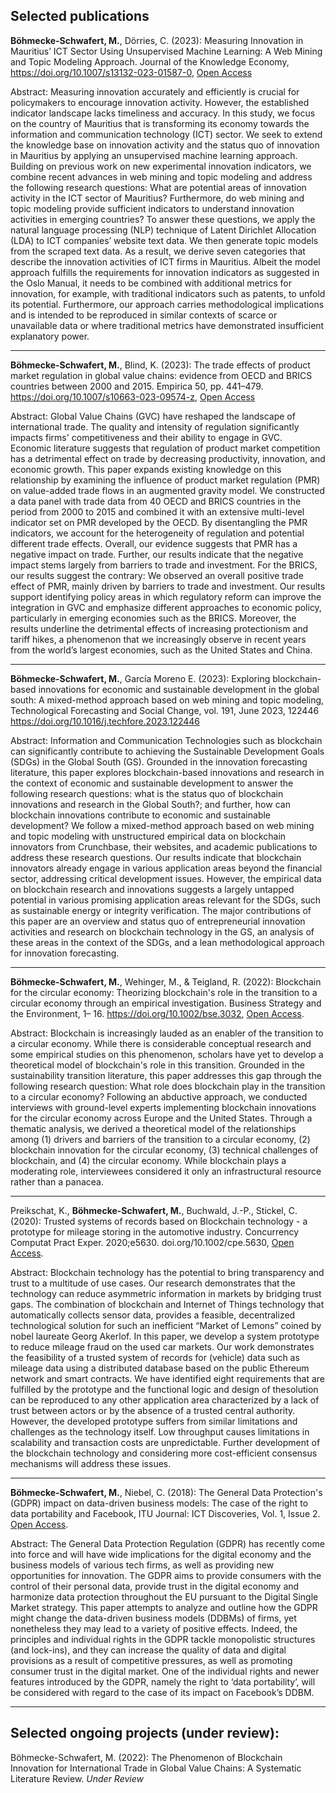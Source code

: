 ## Selected publications
**Böhmecke-Schwafert, M.**, Dörries, C. (2023): Measuring Innovation in Mauritius’ ICT Sector Using Unsupervised Machine Learning: A Web Mining and Topic Modeling Approach. Journal of the Knowledge Economy,  https://doi.org/10.1007/s13132-023-01587-0, [Open Access](https://link.springer.com/article/10.1007/s13132-023-01587-0)

Abstract: Measuring innovation accurately and efficiently is crucial for policymakers to encourage innovation activity. However, the established indicator landscape lacks timeliness and accuracy. In this study, we focus on the country of Mauritius that is transforming its economy towards the information and communication technology (ICT) sector. We seek to extend the knowledge base on innovation activity and the status quo of innovation in Mauritius by applying an unsupervised machine learning approach. Building on previous work on new experimental innovation indicators, we combine recent advances in web mining and topic modeling and address the following research questions: What are potential areas of innovation activity in the ICT sector of Mauritius? Furthermore, do web mining and topic modeling provide sufficient indicators to understand innovation activities in emerging countries? To answer these questions, we apply the natural language processing (NLP) technique of Latent Dirichlet Allocation (LDA) to ICT companies’ website text data. We then generate topic models from the scraped text data. As a result, we derive seven categories that describe the innovation activities of ICT firms in Mauritius. Albeit the model approach fulfills the requirements for innovation indicators as suggested in the Oslo Manual, it needs to be combined with additional metrics for innovation, for example, with traditional indicators such as patents, to unfold its potential. Furthermore, our approach carries methodological implications and is intended to be reproduced in similar contexts of scarce or unavailable data or where traditional metrics have demonstrated insufficient explanatory power.

***

**Böhmecke-Schwafert, M.**, Blind, K. (2023): The trade effects of product market regulation in global value chains: evidence from OECD and BRICS countries between 2000 and 2015. Empirica 50, pp. 441–479. https://doi.org/10.1007/s10663-023-09574-z, [Open Access](https://link.springer.com/article/10.1007/s10663-023-09574-z)

Abstract: Global Value Chains (GVC) have reshaped the landscape of international trade. The quality and intensity of regulation significantly impacts firms' competitiveness and their ability to engage in GVC. Economic literature suggests that regulation of product market competition has a detrimental effect on trade by decreasing productivity, innovation, and economic growth. This paper expands existing knowledge on this relationship by examining the influence of product market regulation (PMR) on value-added trade flows in an augmented gravity model. We constructed a data panel with trade data from 40 OECD and BRICS countries in the period from 2000 to 2015 and combined it with an extensive multi-level indicator set on PMR developed by the OECD. By disentangling the PMR indicators, we account for the heterogeneity of regulation and potential different trade effects. Overall, our evidence suggests that PMR has a negative impact on trade. Further, our results indicate that the negative impact stems largely from barriers to trade and investment. For the BRICS, our results suggest the contrary: We observed an overall positive trade effect of PMR, mainly driven by barriers to trade and investment. Our results support identifying policy areas in which regulatory reform can improve the integration in GVC and emphasize different approaches to economic policy, particularly in emerging economies such as the BRICS. Moreover, the results underline the detrimental effects of increasing protectionism and tariff hikes, a phenomenon that we increasingly observe in recent years from the world’s largest economies, such as the United States and China.

***

**Böhmecke-Schwafert, M.**, García Moreno E. (2023): Exploring blockchain-based innovations for economic and sustainable development in the global south: A mixed-method approach based on web mining and topic modeling, Technological Forecasting and Social Change, vol. 191, June 2023, 122446 https://doi.org/10.1016/j.techfore.2023.122446 

Abstract: Information and Communication Technologies such as blockchain can significantly contribute to achieving the Sustainable Development Goals (SDGs) in the Global South (GS). Grounded in the innovation forecasting literature, this paper explores blockchain-based innovations and research in the context of economic and sustainable development to answer the following research questions: what is the status quo of blockchain innovations and research in the Global South?; and further, how can blockchain innovations contribute to economic and sustainable development? We follow a mixed-method approach based on web mining and topic modeling with unstructured empirical data on blockchain innovators from Crunchbase, their websites, and academic publications to address these research questions. Our results indicate that blockchain innovators already engage in various application areas beyond the financial sector, addressing critical development issues. However, the empirical data on blockchain research and innovations suggests a largely untapped potential in various promising application areas relevant for the SDGs, such as sustainable energy or integrity verification. The major contributions of this paper are an overview and status quo of entrepreneurial innovation activities and research on blockchain technology in the GS, an analysis of these areas in the context of the SDGs, and a lean methodological approach for innovation forecasting.

***

**Böhmecke-Schwafert, M.**, Wehinger, M., & Teigland, R. (2022): Blockchain for the circular economy: Theorizing blockchain's role in the transition to a circular 
economy through an empirical investigation. Business Strategy and the Environment, 1– 16. https://doi.org/10.1002/bse.3032, [Open Access](https://onlinelibrary.wiley.com/doi/full/10.1002/bse.3032).

Abstract: Blockchain is increasingly lauded as an enabler of the transition to a circular economy. While there is considerable conceptual research and some empirical studies on this phenomenon, scholars have yet to develop a theoretical model of blockchain's role in this transition. Grounded in the sustainability transition literature, this paper addresses this gap through the following research question: What role does blockchain play in the transition to a circular economy? Following an abductive approach, we conducted interviews with ground-level experts implementing blockchain innovations for the circular economy across Europe and the United States. Through a thematic analysis, we derived a theoretical model of the relationships among (1) drivers and barriers of the transition to a circular economy, (2) blockchain innovation for the circular economy, (3) technical challenges of blockchain, and (4) the circular economy. While blockchain plays a moderating role, interviewees considered it only an infrastructural resource rather than a panacea.

***

Preikschat, K., **Böhmecke-Schwafert, M.**, Buchwald, J.-P., Stickel, C. (2020): Trusted systems of records based on Blockchain technology - a prototype for mileage storing in the automotive industry. Concurrency Computat Pract Exper. 2020;e5630. doi.org/10.1002/cpe.5630, [Open Access](https://onlinelibrary.wiley.com/doi/10.1002/cpe.5630).

Abstract: Blockchain technology has the potential to bring transparency and trust to a multitude of use cases. Our research demonstrates that the technology can reduce asymmetric information in markets by bridging trust gaps. The combination of blockchain and Internet of Things technology that automatically collects sensor data, provides a feasible, decentralized technological solution for such an inefficient “Market of Lemons” coined by nobel laureate Georg Akerlof. In this paper, we develop a system prototype to reduce mileage fraud on the used car markets. Our work demonstrates the feasibility of a trusted system of records for (vehicle) data such as mileage data using a distributed database based on the public Ethereum network and smart contracts. We have identified eight requirements that are fulfilled by the prototype and the functional logic and design of thesolution can be reproduced to any other application area characterized by a lack of trust between actors or by the absence of a trusted central authority. However, the developed prototype suffers from similar limitations and challenges as the technology itself. Low throughput causes limitations in scalability and transaction costs are unpredictable. Further development of the blockchain technology and considering more cost-efficient consensus mechanisms will address these issues.

***

**Böhmecke-Schwafert, M.**, Niebel, C. (2018): The General Data Protection's (GDPR) impact on data-driven business models: The case of the right to data portability and Facebook, ITU Journal: ICT Discoveries, Vol. 1, Issue 2. [Open Access](https://www.itu.int/dms_pub/itu-s/opb/journal/S-JOURNAL-ICTF.VOL1-2018-2-P02-PDF-E.pdf).

Abstract: The General Data Protection Regulation (GDPR) has recently come into force and will have wide implications for the digital economy and the business models of various tech firms, as well as providing new opportunities for innovation. The GDPR aims to provide consumers with the control of their personal data, provide trust in the digital economy and harmonize data protection throughout the EU pursuant to the Digital Single Market strategy. This paper attempts to analyze and outline how the GDPR might change the data-driven business models (DDBMs) of firms, yet nonetheless they may lead to a variety of positive effects. Indeed, the principles and individual rights in the GDPR tackle monopolistic structures (and lock-ins), and they can increase the quality of data and digital provisions as a result of competitive pressures, as well as promoting consumer trust in the digital market. One of the individual rights and newer features introduced by the GDPR, namely the right to ‘data portability’, will be considered with regard to the case of its impact on Facebook’s DDBM.

***

## Selected ongoing projects (under review):

Böhmecke-Schwafert, M. (2022): The Phenomenon of Blockchain Innovation for International Trade in Global Value Chains: A Systematic Literature Review. _Under Review_

